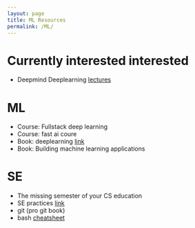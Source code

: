 ```yaml
---
layout: page
title: ML Resources
permalink: /ML/
---
```


# Currently interested interested
- Deepmind Deeplearning [lectures](https://deepmind.com/learning-resources/deep-learning-lecture-series-2020)
  
# ML
- Course: Fullstack deep learning
- Course: fast ai coure
- Book: deeplearning [link](https://www.deeplearningbook.org/)
- Book: Building machine learning applications


# SE
- The missing semester of your CS education
- SE practices [link](https://ljvmiranda921.github.io/notebook/2020/11/15/data-science-swe/)
- git (pro git book)
- bash [cheatsheet](https://github.com/LeCoupa/awesome-cheatsheets/blob/master/languages/bash.sh)